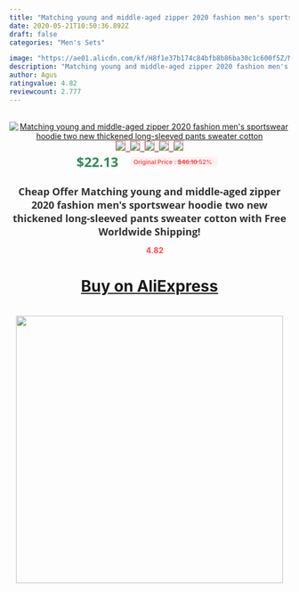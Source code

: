 ```yaml
---
title: "Matching young and middle-aged zipper 2020 fashion men's sportswear hoodie two new thickened long-sleeved pants sweater cotton"
date: 2020-05-21T10:50:36.892Z
draft: false
categories: "Men's Sets"

image: "https://ae01.alicdn.com/kf/H8f1e37b174c84bfb8b86ba30c1c600f5Z/Matching-young-and-middle-aged-zipper-2020-fashion-men-s-sportswear-hoodie-two-new-thickened-long.jpg"
description: "Matching young and middle-aged zipper 2020 fashion men's sportswear hoodie two new thickened long-sleeved pants sweater cotton"
author: Agus
ratingvalue: 4.82
reviewcount: 2.777
---
```

<br>
<div style="text-align: center;">
<a href="https://s.click.aliexpress.com/e/_AYkpI9" target="_blank" rel="nofollow noopener noreferrer"><img alt="Matching young and middle-aged zipper 2020 fashion men's sportswear hoodie two new thickened long-sleeved pants sweater cotton" class="magnifier-image" src="https://ae01.alicdn.com/kf/H8f1e37b174c84bfb8b86ba30c1c600f5Z/Matching-young-and-middle-aged-zipper-2020-fashion-men-s-sportswear-hoodie-two-new-thickened-long.jpg_640x640.jpg">
<br>
<img style="border:1px solid salmon" src="https://ae01.alicdn.com/kf/H8f1e37b174c84bfb8b86ba30c1c600f5Z/Matching-young-and-middle-aged-zipper-2020-fashion-men-s-sportswear-hoodie-two-new-thickened-long.jpg_120x120.jpg">&nbsp;&nbsp;<img style="border:1px solid salmon" src="https://ae01.alicdn.com/kf/H792005adeca840549901a296d9fecfcfD/Matching-young-and-middle-aged-zipper-2020-fashion-men-s-sportswear-hoodie-two-new-thickened-long.jpg_120x120.jpg">&nbsp;&nbsp;<img style="border:1px solid salmon" src="https://ae01.alicdn.com/kf/H65b0d4d7921145abad67cb1d9cafc659V/Matching-young-and-middle-aged-zipper-2020-fashion-men-s-sportswear-hoodie-two-new-thickened-long.jpg_120x120.jpg">&nbsp;&nbsp;<img style="border:1px solid salmon" src="https://ae01.alicdn.com/kf/He5165d94dd7f4f8687fd1c9c6354cb79K/Matching-young-and-middle-aged-zipper-2020-fashion-men-s-sportswear-hoodie-two-new-thickened-long.jpg_120x120.jpg">&nbsp;&nbsp;<img style="border:1px solid salmon" src="https://ae01.alicdn.com/kf/H0ee6e5579f3c437da7d39073e8011c22V/Matching-young-and-middle-aged-zipper-2020-fashion-men-s-sportswear-hoodie-two-new-thickened-long.jpg_120x120.jpg"></a></div><br0>
<div style="text-align: center;"><span style="background-color: white; border: 0px; box-sizing: border-box; color: seagreen; display: inline-block; font-family: &quot;open sans&quot; , &quot;arial&quot; , &quot;helvetica&quot; , sans-serif , &quot;heiti&quot;; font-size: 24px; font-stretch: inherit; font-weight: 700; line-height: inherit; margin: 0px 10px 0px 0px; padding: 0px; vertical-align: middle;">$22.13 </span>
<span style="background: rgb(255 , 241 , 241); border-radius: 3px; border: 0px; box-sizing: border-box; color: #ff4747; display: inline-block; font-family: inherit; font-size: 12px; font-stretch: inherit; font-style: inherit; font-variant: inherit; font-weight: 600; line-height: inherit; margin: 0px; padding: 2px 5px; transform: scale(0.9); vertical-align: middle;">Original Price : <b style="text-decoration: line-through;">$46.10 </b> 52%&nbsp;&nbsp;</span></div>
<h1 style="color: #333333; display: inline-block; font-family: &quot;open sans&quot; , &quot;arial&quot; , &quot;helvetica&quot; , sans-serif , &quot;heiti&quot;; font-size: 18px; font-stretch: inherit; font-weight: 700; text-align: center;">Cheap Offer Matching young and middle-aged zipper 2020 fashion men's sportswear hoodie two new thickened long-sleeved pants sweater cotton with Free Worldwide Shipping!</h1>
<div style="color: #ff4747; text-align: center;">
<img src="https://4.bp.blogspot.com/-M0ZcTcb-5uY/XleCXlxnR4I/AAAAAAAAAEc/OrjgMkXV1oMQFaCRZj5HQwOCBcu3w1FegCPcBGAYYCw/s1600/star.png" style="height: 15px;">&nbsp;<b>4.82</b></div>
<div class="button_cont" align="center"><a class="buynow_a" href="https://s.click.aliexpress.com/e/_AYkpI9" target="_blank" rel="nofollow noopener noreferrer"><H1>Buy on AliExpress</H1></a></div><br>
<div class="separator" style="clear: both; text-align: center;">
<img src="https://lh3.googleusercontent.com/-pTy5HemUv9M/XlePHvY0dAI/AAAAAAAAAE4/0nX5iRUoIWY8eMW9Dpxeirr157OZliDIgCLcBGAsYHQ/s1600/badge.gif" width="480">
</div>
